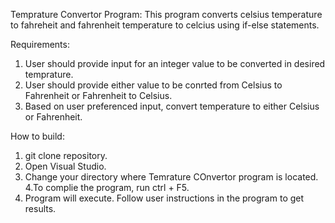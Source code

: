 Temprature Convertor Program: This program converts celsius temperature to fahreheit and fahrenheit temperature to celcius using if-else statements.

Requirements:
1. User should provide input for an integer value to be converted in desired temprature.
2. User should provide either value to be conrted from Celsius to Fahrenheit or Fahrenheit to Celsius.
3. Based on user preferenced input, convert temperature to either Celsius or Fahrenheit.

How to build:
1. git clone repository.
2. Open Visual Studio.
3. Change your directory where Temrature COnvertor program is located.
4.To complie the program, run ctrl + F5.
5. Program will execute. Follow user instructions in the program to get results.